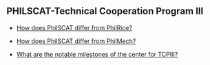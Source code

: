 ## PHILSCAT-Technical Cooperation Program III


 - [How does PhilSCAT differ from PhilRice?](/philscat-technical-cooperation-program-iii/how-does-philscat-differ-from-philrice)
    
 - [How does PhilSCAT differ from PhilMech?](/philscat-technical-cooperation-program-iii/how-does-philscat-differ-from-philmech)
    
 - [What are the notable milestones of the center for TCPIII?](/philscat-technical-cooperation-program-iii/what-are-the-notable-milestones-of-the-center-for-tcpiii)
    
